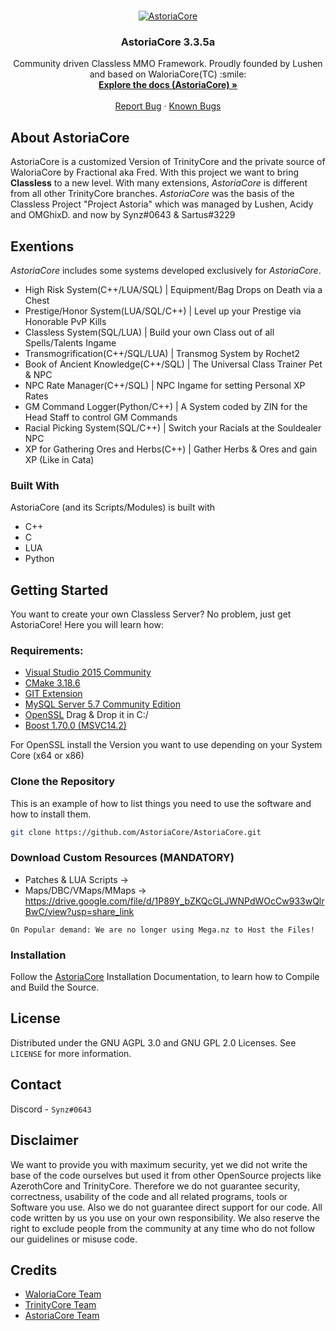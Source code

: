 <br />
<p align="center">
  <a href="http://playastoria.cc/">
    <img src="https://i.ibb.co/rbsX12q/Unbenannt-1222.png" alt="AstoriaCore">
  </a>

  <h3 align="center">AstoriaCore 3.3.5a</h3>

  <p align="center">
    Community driven Classless MMO Framework. Proudly 
  founded by Lushen and based on WaloriaCore(TC) :smile:
    <br />
    <a href="https://github.com/AstoriaCore/AstoriaCore/tree/master/tutorials"><strong>Explore the docs (AstoriaCore) »</strong></a>
    <br />
    <br />
    <a href="https://github.com/AstoriaCore/AstoriaCore/issues/new/choose">Report Bug</a>
    ·
	<a href="#">Known Bugs</a>
  </p>
</p>

## About AstoriaCore

AstoriaCore is a customized Version of TrinityCore and the private source of WaloriaCore by Fractional aka Fred. With this project 
we want to bring **Classless** to a new level. With many extensions, *AstoriaCore* is different from all other TrinityCore branches.
*AstoriaCore* was the basis of the Classless Project "Project Astoria" which was managed by Lushen, Acidy and OMGhixD.
and now by Synz#0643 & Sartus#3229

## Exentions

*AstoriaCore* includes some systems developed exclusively for *AstoriaCore*.

- High Risk System(C++/LUA/SQL) | Equipment/Bag Drops on Death via a Chest
- Prestige/Honor System(LUA/SQL/C++) | Level up your Prestige via Honorable PvP Kills
- Classless System(SQL/LUA) | Build your own Class out of all Spells/Talents Ingame
- Transmogrification(C++/SQL/LUA) | Transmog System by Rochet2
- Book of Ancient Knowledge(C++/SQL) | The Universal Class Trainer Pet & NPC
- NPC Rate Manager(C++/SQL) | NPC Ingame for setting Personal XP Rates
- GM Command Logger(Python/C++) | A System coded by ZIN for the Head Staff to control GM Commands
- Racial Picking System(SQL/C++) | Switch your Racials at the Souldealer NPC
- XP for Gathering Ores and Herbs(C++) | Gather Herbs & Ores and gain XP (Like in Cata)

### Built With

AstoriaCore (and its Scripts/Modules) is built with

* C++
* C
* LUA
* Python

## Getting Started

You want to create your own Classless Server? No problem, just get AstoriaCore! Here you will learn how:

### Requirements:

* [Visual Studio 2015 Community](https://visualstudio.microsoft.com/de/vs/older-downloads/)
* [CMake 3.18.6](https://cmake.org/download/)
* [GIT Extension](https://git-scm.com/downloads)
* [MySQL Server 5.7 Community Edition](https://dev.mysql.com/downloads/mysql/5.7.html)
* [OpenSSL](https://drive.google.com/file/d/1w6yATRuIq3qeVa1u2A4LE1UBC7d8jhrD/view?usp=share_link)
  Drag & Drop it in C:/
* [Boost 1.70.0 (MSVC14.2)](https://drive.google.com/file/d/1cMbKMrL9DRys5qeeOIlRsRULQNzJ-d7q/view?usp=share_link) 

For OpenSSL install the Version you want to use depending on your System Core (x64 or x86)

### Clone the Repository

This is an example of how to list things you need to use the software and how to install them.

  ```sh
  git clone https://github.com/AstoriaCore/AstoriaCore.git
  ```
  
### Download Custom Resources (MANDATORY)

* Patches & LUA Scripts -> 
* Maps/DBC/VMaps/MMaps -> https://drive.google.com/file/d/1P89Y_bZKQcGLJWNPdWOcCw933wQlrBwC/view?usp=share_link

`On Popular demand: We are no longer using Mega.nz to Host the Files!`

### Installation

Follow the [AstoriaCore](https://github.com/AstoriaCore/AstoriaCore/tree/master/tutorials) Installation Documentation, to learn how to Compile and Build the Source.


## License

Distributed under the GNU AGPL 3.0 and GNU GPL 2.0 Licenses. See `LICENSE` for more information.



## Contact

Discord - `Synz#0643`

## Disclaimer

We want to provide you with maximum security, yet we did not write the base of the code ourselves but used it from other OpenSource projects like AzerothCore 
and TrinityCore. Therefore we do not guarantee security, correctness, usability of the code and all related programs, tools or Software you use. Also we do not 
guarantee direct support for our code. All code written by us you use on your own responsibility. We also reserve the right to exclude people from the community 
at any time who do not follow our guidelines or misuse code.

## Credits

* [WaloriaCore Team](https://www.ac-web.org/forums/member.php?215701-Fractional)
* [TrinityCore Team](https://www.trinitycore.org/)
* [AstoriaCore Team](https://discord.gg/wvDYdqX)
